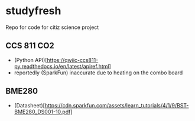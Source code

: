 # studyfresh

Repo for code for citiz science project

## CCS 811 CO2

- (Python API)[https://qwiic-ccs811-py.readthedocs.io/en/latest/apiref.html]
- reportedly (SparkFun) inaccurate due to heating on the combo board

## BME280

- (Datasheet)[https://cdn.sparkfun.com/assets/learn_tutorials/4/1/9/BST-BME280_DS001-10.pdf]

